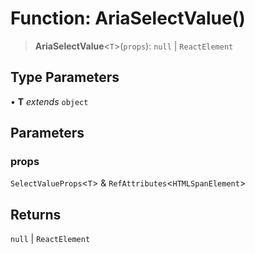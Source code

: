 # Function: AriaSelectValue()

> **AriaSelectValue**\<`T`\>(`props`): `null` \| `ReactElement`

## Type Parameters

• **T** *extends* `object`

## Parameters

### props

`SelectValueProps`\<`T`\> & `RefAttributes`\<`HTMLSpanElement`\>

## Returns

`null` \| `ReactElement`

